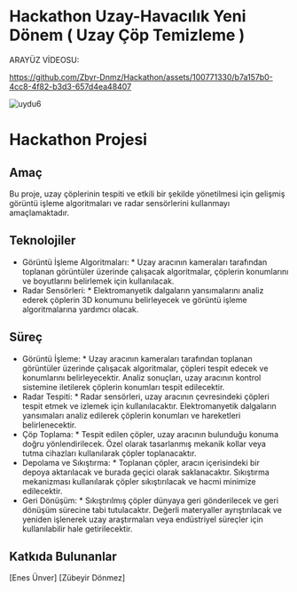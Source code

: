 # Hackathon Uzay-Havacılık Yeni Dönem ( Uzay Çöp Temizleme )

ARAYÜZ VİDEOSU:


https://github.com/Zbyr-Dnmz/Hackathon/assets/100771330/b7a157b0-4cc8-4f82-b3d3-657d4ea48407

![uydu6](https://github.com/Zbyr-Dnmz/Hackathon/assets/100771330/f008c17c-c561-4245-a454-da5e64ffa2d3)


# Hackathon Projesi
## Amaç
Bu proje, uzay çöplerinin tespiti ve etkili bir şekilde yönetilmesi için gelişmiş görüntü işleme algoritmaları ve radar sensörlerini kullanmayı amaçlamaktadır.
## Teknolojiler
* Görüntü İşleme Algoritmaları: * Uzay aracının kameraları tarafından toplanan görüntüler üzerinde çalışacak algoritmalar, çöplerin konumlarını ve boyutlarını belirlemek için kullanılacak.
* Radar Sensörleri: * Elektromanyetik dalgaların yansımalarını analiz ederek çöplerin 3D konumunu belirleyecek ve görüntü işleme algoritmalarına yardımcı olacak.
## Süreç
* Görüntü İşleme: *
Uzay aracının kameraları tarafından toplanan görüntüler üzerinde çalışacak algoritmalar, çöpleri tespit edecek ve konumlarını belirleyecektir.
Analiz sonuçları, uzay aracının kontrol sistemine iletilerek çöplerin konumları tespit edilecektir.
* Radar Tespiti: *
Radar sensörleri, uzay aracının çevresindeki çöpleri tespit etmek ve izlemek için kullanılacaktır.
Elektromanyetik dalgaların yansımaları analiz edilerek çöplerin konumları ve hareketleri belirlenecektir.
* Çöp Toplama: *
Tespit edilen çöpler, uzay aracının bulunduğu konuma doğru yönlendirilecek.
Özel olarak tasarlanmış mekanik kollar veya tutma cihazları kullanılarak çöpler toplanacaktır.
* Depolama ve Sıkıştırma: *
Toplanan çöpler, aracın içerisindeki bir depoya aktarılacak ve burada geçici olarak saklanacaktır.
Sıkıştırma mekanizması kullanılarak çöpler sıkıştırılacak ve hacmi minimize edilecektir.
* Geri Dönüşüm: *
Sıkıştırılmış çöpler dünyaya geri gönderilecek ve geri dönüşüm sürecine tabi tutulacaktır.
Değerli materyaller ayrıştırılacak ve yeniden işlenerek uzay araştırmaları veya endüstriyel süreçler için kullanılabilir hale getirilecektir.
## Katkıda Bulunanlar
[Enes Ünver]
[Zübeyir Dönmez]
